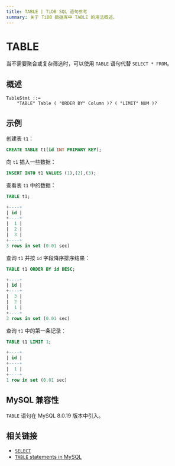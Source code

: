 ```yaml
---
title: TABLE | TiDB SQL 语句参考
summary: 关于 TiDB 数据库中 TABLE 的用法概述。
---
```


# TABLE

当不需要聚合或复杂筛选时，可以使用 `TABLE` 语句代替 `SELECT * FROM`。

## 概述

```ebnf+diagram
TableStmt ::=
    "TABLE" Table ( "ORDER BY" Column )? ( "LIMIT" NUM )?
```

## 示例

创建表 `t1`：

```sql
CREATE TABLE t1(id INT PRIMARY KEY);
```

向 `t1` 插入一些数据：

```sql
INSERT INTO t1 VALUES (1),(2),(3);
```

查看表 `t1` 中的数据：

```sql
TABLE t1;
```

```sql
+----+
| id |
+----+
|  1 |
|  2 |
|  3 |
+----+
3 rows in set (0.01 sec)
```

查询 `t1` 并按 `id` 字段降序排序结果：

```sql
TABLE t1 ORDER BY id DESC;
```

```sql
+----+
| id |
+----+
|  3 |
|  2 |
|  1 |
+----+
3 rows in set (0.01 sec)
```

查询 `t1` 中的第一条记录：

```sql
TABLE t1 LIMIT 1;
```

```sql
+----+
| id |
+----+
|  1 |
+----+
1 row in set (0.01 sec)
```

## MySQL 兼容性

`TABLE` 语句在 MySQL 8.0.19 版本中引入。

## 相关链接

- [`SELECT`](/sql-statements/sql-statement-select.md)
- [`TABLE` statements in MySQL](https://dev.mysql.com/doc/refman/8.0/en/table.html)